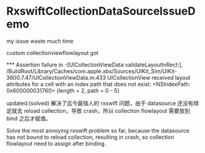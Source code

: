 # RxswiftCollectionDataSourceIssueDemo
my issue waste much time 

custom collectionviewflowlayout got 

*** Assertion failure in -[UICollectionViewData validateLayoutInRect:], /BuildRoot/Library/Caches/com.apple.xbs/Sources/UIKit_Sim/UIKit-3600.7.47/UICollectionViewData.m:433
UICollectionView received layout attributes for a cell with an index path that does not exist: <NSIndexPath: 0x600000031760> {length = 2, path = 0 - 5}

updated:(solved)
解决了迄今最恼人的 rxswift 问题，由于 datasource 还没有绑定就去 reload collection，导致 crash，所以 collection flowlayout 需要放到 bind 之后才赋值。

Solve the most annoying rxswift problem so far, because the datasource has not bound to reload collection, resulting in crash, so collection flowlayout need to assign after binding.
